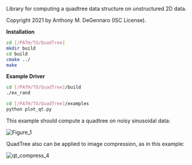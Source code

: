 Library for computing a quadtree data structure on unstructured 2D data.

Copyright 2021 by Anthony M. DeGennaro (ISC License).

**Installation**

```sh
cd [/PATH/TO/QuadTree]
mkdir build
cd build
cmake ../
make
```

**Example Driver**

```sh
cd [/PATH/TO/QuadTree]/build
./ex_rand

cd [/PATH/TO/QuadTree]/examples
python plot_qt.py
```

This example should compute a quadtree on noisy sinusoidal data:

![Figure_1](https://user-images.githubusercontent.com/2964258/132262641-1447c047-f2eb-4fb2-a471-793835a84718.png)

QuadTree also can be applied to image compression, as in this example:

![qt_compress_4](https://user-images.githubusercontent.com/2964258/133005737-ba11f535-c936-4de2-adf1-5b54f6232e24.png)
